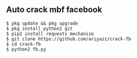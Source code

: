 ## Auto crack mbf facebook
```
$ pkg update && pkg upgrade
$ pkg install python2 git
$ pip2 install requests mechanize
$ git clone https://github.com/ariyazz/crack-fb
$ cd crack-fb
$ python2 fb.py
```
